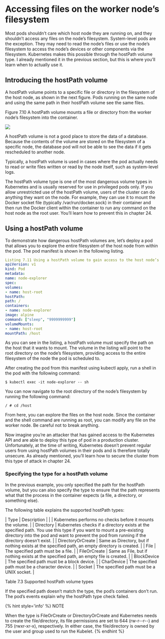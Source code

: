 # Accessing files on the worker node’s filesystem
Most pods shouldn’t care which host node they are running on, and they shouldn’t access any files on the node’s filesystem. System-level pods are the exception. They may need to read the node’s files or use the node’s filesystem to access the node’s devices or other components via the filesystem. Kubernetes makes this possible through the hostPath volume type. I already mentioned it in the previous section, but this is where you’ll learn when to actually use it.

## Introducing the hostPath volume
A hostPath volume points to a specific file or directory in the filesystem of the host node, as shown in the next figure. Pods running on the same node and using the same path in their hostPath volume see the same files.

Figure 7.10 A hostPath volume mounts a file or directory from the worker node’s filesystem into the container.

![](../images/7.10.png)

A hostPath volume is not a good place to store the data of a database. Because the contents of the volume are stored on the filesystem of a specific node, the database pod will not be able to see the data if it gets rescheduled to another node.

Typically, a hostPath volume is used in cases where the pod actually needs to read or write files written or read by the node itself, such as system-level logs.

The hostPath volume type is one of the most dangerous volume types in Kubernetes and is usually reserved for use in privileged pods only. If you allow unrestricted use of the hostPath volume, users of the cluster can do anything they want on the node. For example, they can use it to mount the Docker socket file (typically /var/run/docker.sock) in their container and then run the Docker client within the container to run any command on the host node as the root user. You’ll learn how to prevent this in chapter 24.

## Using a hostPath volume
To demonstrate how dangerous hostPath volumes are, let’s deploy a pod that allows you to explore the entire filesystem of the host node from within the pod. The pod manifest is shown in the following listing.

```YAML
Listing 7.11 Using a hostPath volume to gain access to the host node’s filesystem
apiVersion: v1
kind: Pod
metadata:
name: node-explorer
spec:
volumes:
- name: host-root
hostPath:
path: /
containers:
- name: node-explorer
image: alpine
command: ["sleep", "9999999999"]
volumeMounts:
- name: host-root
mountPath: /host
```

As you can see in the listing, a hostPath volume must specify the path on the host that it wants to mount. The volume in the listing will point to the root directory on the node’s filesystem, providing access to the entire filesystem of the node the pod is scheduled to.

After creating the pod from this manifest using kubectl apply, run a shell in the pod with the following command:

```shell
$ kubectl exec -it node-explorer -- sh
```

You can now navigate to the root directory of the node’s filesystem by running the following command:

```shell
/ # cd /host
```

From here, you can explore the files on the host node. Since the container and the shell command are running as root, you can modify any file on the worker node. Be careful not to break anything.

Now imagine you’re an attacker that has gained access to the Kubernetes API and are able to deploy this type of pod in a production cluster. Unfortunately, at the time of writing, Kubernetes doesn’t prevent regular users from using hostPath volumes in their pods and is therefore totally unsecure. As already mentioned, you’ll learn how to secure the cluster from this type of attack in chapter 24.

### Specifying the type for a hostPath volume
In the previous example, you only specified the path for the hostPath volume, but you can also specify the type to ensure that the path represents what that the process in the container expects (a file, a directory, or something else).

The following table explains the supported hostPath types:

| Type | Description |
| <empty> | Kubernetes performs no checks before it mounts the volume. |
| Directory | Kubernetes checks if a directory exists at the specified path. You use this type if you want to mount a pre-existing directory into the pod and want to prevent the pod from running if the directory doesn’t exist. |
| DirectoryOrCreate | Same as Directory, but if nothing exists at the specified path, an empty directory is created. |
| File | The specified path must be a file. |
| FileOrCreate | Same as File, but if nothing exists at the specified path, an empty file is created. |
| BlockDevice | The specified path must be a block device. |
| CharDevice | The specified path must be a character device. |
| Socket | The specified path must be a UNIX socket. |

Table 7.3 Supported hostPath volume types

If the specified path doesn’t match the type, the pod’s containers don’t run. The pod’s events explain why the hostPath type check failed.

{% hint style='info' %}
NOTE

When the type is FileOrCreate or DirectoryOrCreate and Kubernetes needs to create the file/directory, its file permissions are set to 644 (rw-r--r--) and 755 (rwxr-xr-x), respectively. In either case, the file/directory is owned by the user and group used to run the Kubelet.
{% endhint %}
